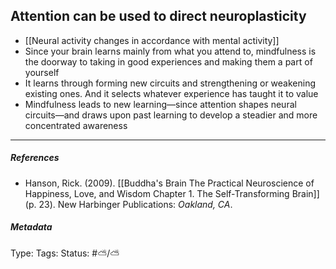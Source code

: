 ## Attention can be used to direct neuroplasticity  # 

- [[Neural activity changes in accordance with mental activity]]
- Since your brain learns mainly from what you attend to, mindfulness is the doorway to taking in good experiences and making them a part of yourself
- It learns through forming new circuits and strengthening or weakening existing ones. And it selects whatever experience has taught it to value
- Mindfulness leads to new learning—since attention shapes neural circuits—and draws upon past learning to develop a steadier and more concentrated awareness

___

##### References

- Hanson, Rick. (2009). [[Buddha's Brain The Practical Neuroscience of Happiness, Love, and Wisdom Chapter 1. The Self-Transforming Brain]] (p. 23). New Harbinger Publications: _Oakland, CA_.

##### Metadata

Type: 
Tags:
Status: #⛅️/⛅️